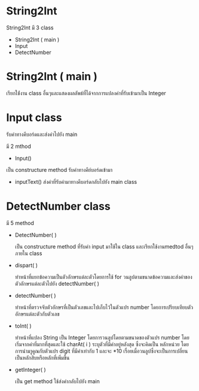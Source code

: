 # String2Int

String2Int มี 3 class
- String2Int ( main )
- Input
- DetectNumber

# String2Int ( main )
เรียกใช่้งาน class อื่นๆและแสดงผลลัพธ์ที่ได้จากการแปลงค่าที่รับเข้ามาเป็น Integer

# Input class
รับค่าทางคีบอร์ดและส่งค่าไปยัง main 

มี 2 mthod 
- Input()

เป็น constructure method รับค่าทางคีย์บอร์ดเข้ามา
- inputText()
ส่งค่าที่รับค่ามาทางคีบอร์ดกลับไปยัง main class


# DetectNumber class

มี 5 method
- DetectNumber( )
  
  เป็น constructure method ที่รับค่า input มาใช้ใน class และเรียกใช้งานmedtod อื่นๆภายใน class
- dispart( )

  ทำหน้าที่แยกข้อความเป็นตัวอักษรแต่ละตัวโดยการใช้ for วนลูปตามขนาดข้อความและส่งค่าของตัวอักษรแต่ละตัวไปยัง detectNumber( )
- detectNumber( )

  ทำหน้าที่ตรวจจับตัวอักษรที่เป็นตัวเลขและไปเก็บไว้ในตัวแปร number โดยการเปรียบเทียบตัวอักษรแต่ละตัวกับตัวเลข
- toInt( )

  ทำหน้าที่แปลง String เป็น Integer โดยการวนลูปโดยตามขนาดของตัวแปร number โดยเริ่มจากค่าที่มากที่สุดและใช้ charAt( i ) ระบุตัวที่มีค่าอยู่หลังสุด ซึ่งจะคิดเป็น หลักหน่วย โดยการนำมาูคูณกับตัวแปร digit ที่มีค่าเท่ากับ 1 และจะ *10 เรื่อยเมื่อวนลูปซึ่งจะเป็นการเปลี่ยนเป็นหลักสิบหรือหลักที่เพิ่มขึ้น
- getInteger( )

  เป็น get method ใช้ส่งค่ากลับไปยัง main
  
